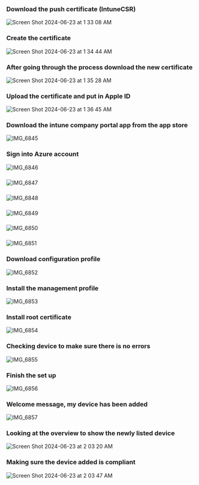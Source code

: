 ### Download the push certificate (IntuneCSR)
![Screen Shot 2024-06-23 at 1 33 08 AM](https://github.com/Mario7F/MDM-Project/assets/59115100/240b326c-5a62-47bb-a459-b8c693dbc74d)

### Create the certificate
![Screen Shot 2024-06-23 at 1 34 44 AM](https://github.com/Mario7F/MDM-Project/assets/59115100/297ef6c3-20fc-42f5-bff7-bb9312aa566a)

### After going through the process download the new certificate
![Screen Shot 2024-06-23 at 1 35 28 AM](https://github.com/Mario7F/MDM-Project/assets/59115100/4fa88d9f-6d10-4b72-aebe-e87ef3b04fe8)

### Upload the certificate and put in Apple ID

![Screen Shot 2024-06-23 at 1 36 45 AM](https://github.com/Mario7F/MDM-Project/assets/59115100/107d0626-23b8-456f-8c59-b536ba2501fe)

### Download the intune company portal app from the app store

![IMG_6845](https://github.com/Mario7F/MDM-Project/assets/59115100/0b6c3416-9d54-4f46-83af-685874090d0c)

### Sign into Azure account

![IMG_6846](https://github.com/Mario7F/MDM-Project/assets/59115100/04d11b98-a3e0-4088-aa49-341ffaf6b549)

###

![IMG_6847](https://github.com/Mario7F/MDM-Project/assets/59115100/efd05320-a1ab-4d2c-89c3-2ad6cf366a77)


### 

![IMG_6848](https://github.com/Mario7F/MDM-Project/assets/59115100/b3bb2d48-20a6-417b-8c6d-7f0edd763a59)

### 

![IMG_6849](https://github.com/Mario7F/MDM-Project/assets/59115100/63a07c79-51d4-4efc-b34e-e70f3a027079)

### 

![IMG_6850](https://github.com/Mario7F/MDM-Project/assets/59115100/fa350fa9-e5e9-492f-a71e-a86e5ca402d9)

###

![IMG_6851](https://github.com/Mario7F/MDM-Project/assets/59115100/77e849ec-2878-4a6a-bfde-1daf47fe83b4)

### Download configuration profile

![IMG_6852](https://github.com/Mario7F/MDM-Project/assets/59115100/63756c85-353c-4f3f-97b9-be83feca6f42)

### Install the management profile

![IMG_6853](https://github.com/Mario7F/MDM-Project/assets/59115100/a8ee7cf1-acdc-45e3-8dda-c33bc050a075)

### Install root certificate

![IMG_6854](https://github.com/Mario7F/MDM-Project/assets/59115100/a68817e6-245b-4352-9542-83dc90f5dc7b)

### Checking device to make sure there is no errors

![IMG_6855](https://github.com/Mario7F/MDM-Project/assets/59115100/0a596658-6bee-411a-91de-031b982c14c2)

### Finish the set up

![IMG_6856](https://github.com/Mario7F/MDM-Project/assets/59115100/11e3a15f-01e2-4e64-921a-49dbbc4db0c0)

### Welcome message, my device has been added

![IMG_6857](https://github.com/Mario7F/MDM-Project/assets/59115100/9a01dbaa-9851-4d3d-b60e-52a4478ff62d)


### Looking at the overview to show the newly listed device

![Screen Shot 2024-06-23 at 2 03 20 AM](https://github.com/Mario7F/MDM-Project/assets/59115100/5d59adae-737f-443b-94b7-b221d5a9c7fb)

### Making sure the device added is compliant

![Screen Shot 2024-06-23 at 2 03 47 AM](https://github.com/Mario7F/MDM-Project/assets/59115100/013e7e47-902c-4d11-abf3-c95c141d1300)






